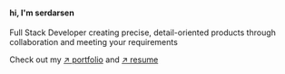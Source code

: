 #### hi, I'm serdarsen

Full Stack Developer creating precise, detail-oriented products through collaboration and meeting your requirements

Check out my [↗ portfolio](https://www.serdarsen.com/) and  [↗ resume](https://cv.serdarsen.com/)
